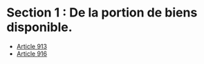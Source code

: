 # Section 1 : De la portion de biens disponible.

- [Article 913](article-913.md)
- [Article 916](article-916.md)
